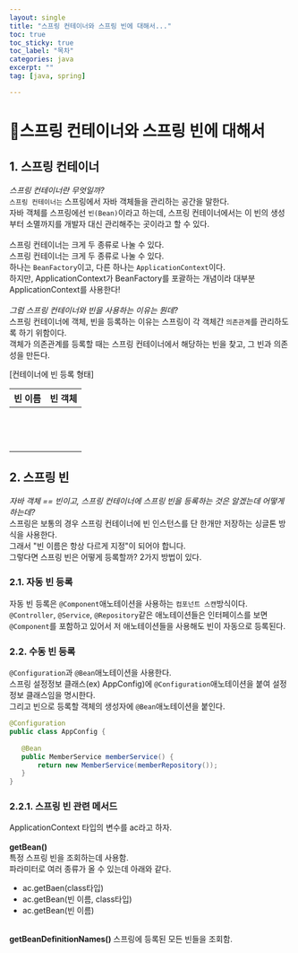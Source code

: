 ```yaml
---
layout: single
title: "스프링 컨테이너와 스프링 빈에 대해서..."
toc: true
toc_sticky: true
toc_label: "목차"
categories: java
excerpt: ""
tag: [java, spring]

---
```


# 📘스프링 컨테이너와 스프링 빈에 대해서

## 1. 스프링 컨테이너
*스프링 컨테이너란 무엇일까?*  
`스프링 컨테이너는` 스프링에서 자바 객체들을 관리하는 공간을 말한다.  
자바 객체를 스프링에선 `빈(Bean)`이라고 하는데, 스프링 컨테이너에서는 이 빈의 생성부터 소멸까지를 개발자 대신 관리해주는 곳이라고 할 수 있다.  
<br>
스프링 컨테이너는 크게 두 종류로 나눌 수 있다.  
스프링 컨테이너는 크게 두 종류로 나눌 수 있다.  
하나는 `BeanFactory`이고, 다른 하나는 `ApplicationContext`이다.  
하지만, ApplicationContext가 BeanFactory를 포괄하는 개념이라 대부분 ApplicationContext를 사용한다!  
<br>
*그럼 스프링 컨테이너와 빈을 사용하는 이유는 뭔데?*  
스프링 컨테이너에 객체, 빈을 등록하는 이유는 스프링이 각 객체간 `의존관계`를 관리하도록 하기 위함이다.    
객체가 의존관계를 등록할 때는 스프링 컨테이너에서 해당하는 빈을 찾고, 그 빈과 의존성을 만든다.

[컨테이너에 빈 등록 형태]  

|빈 이름| 빈 객체 |
|---|------|
|    |    <br/>  |
|    |      <br/>|
|    |     <br/> |

## 2. 스프링 빈
*자바 객체 == 빈이고, 스프링 컨테이너에 스프링 빈을 등록하는 것은 알겠는데 어떻게 하는데?*  
스프링은 보통의 경우 스프링 컨테이너에 빈 인스턴스를 단 한개만 저장하는 싱글톤 방식을 사용한다.  
그래서 "빈 이름은 항상 다르게 지정"이 되어야 합니다.  
그렇다면 스프링 빈은 어떻게 등록할까? 2가지 방법이 있다.

### 2.1. 자동 빈 등록
자동 빈 등록은 `@Component`애노테이션을 사용하는 `컴포넌트 스캔`방식이다.  
`@Controller`, `@Service`, `@Repository`같은 애노테이션들은 인터페이스를 보면 `@Component`를 포함하고 있어서 저 애노테이션들을 사용해도 빈이 자동으로 등록된다.

### 2.2. 수동 빈 등록
`@Configuration`과 `@Bean`애노테이션을 사용한다.  
스프링 설정정보 클래스(ex) AppConfig)에 `@Configuration`애노테이션을 붙여 설정정보 클래스임을 명시한다.  
그리고 빈으로 등록할 객체의 생성자에 `@Bean`애노테이션을 붙인다.
```java
@Configuration
public class AppConfig {
    
   @Bean
   public MemberService memberService() {
       return new MemberService(memberRepository());
   }
}
```

### 2.2.1. 스프링 빈 관련 메서드
ApplicationContext 타입의 변수를 ac라고 하자.  
<br>
<b>getBean()</b>  
특정 스프링 빈을 조회하는데 사용함.  
파라미터로 여러 종류가 올 수 있는데 아래와 같다.
- ac.getBaen(class타입)
- ac.getBean(빈 이름, class타입)
- ac.getBean(빈 이름)

<br>
<b>getBeanDefinitionNames()</b>  
스프링에 등록된 모든 빈들을 조회함.  